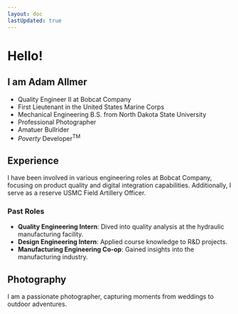 ```yaml
---
layout: doc
lastUpdated: true
---
```


# Hello!

## I am Adam Allmer

- Quality Engineer II at Bobcat Company
- First Lieutenant in the United States Marine Corps
- Mechanical Engineering B.S. from North Dakota State University
- Professional Photographer
- Amatuer Bullrider
- *Poverty* Developer<sup>TM</sup>

## Experience

I have been involved in various engineering roles at Bobcat Company, focusing on product quality and digital integration capabilities. Additionally, I serve as a reserve USMC Field Artillery Officer.

### Past Roles

- **Quality Engineering Intern**: Dived into quality analysis at the hydraulic manufacturing facility.
- **Design Engineering Intern**: Applied course knowledge to R&D projects.
- **Manufacturing Engineering Co-op**: Gained insights into the manufacturing industry.

## Photography

I am a passionate photographer, capturing moments from weddings to outdoor adventures.
